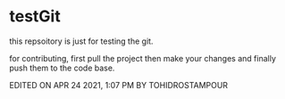 # testGit

this repsoitory is just for testing the git.


for contributing, first pull the project then make your changes and finally push them to the code base.

EDITED ON APR 24 2021, 1:07 PM BY TOHIDROSTAMPOUR
